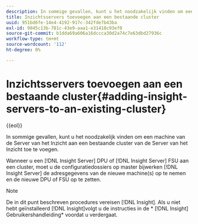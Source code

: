 ```yaml
---
description: In sommige gevallen, kunt u het noodzakelijk vinden om een machine van de Server van het Inzicht aan een bestaande cluster van de Server van het Inzicht toe te voegen.
title: Inzichtsservers toevoegen aan een bestaande cluster
uuid: 951bd6fe-14e4-4192-917c-342fde7b43ba
exl-id: 9845c13b-781c-43e9-aaa1-e31418c93ef0
source-git-commit: b1dda69a606a16dccca30d2a74c7e63dbd27936c
workflow-type: tm+mt
source-wordcount: '112'
ht-degree: 0%

---
```


# Inzichtsservers toevoegen aan een bestaande cluster{#adding-insight-servers-to-an-existing-cluster}

{{eol}}

In sommige gevallen, kunt u het noodzakelijk vinden om een machine van de Server van het Inzicht aan een bestaande cluster van de Server van het Inzicht toe te voegen.

Wanneer u een [!DNL Insight Server] DPU of [!DNL Insight Server] FSU aan een cluster, moet u de configuratiedossiers op master bijwerken [!DNL Insight Server] de adresgegevens van de nieuwe machine(s) op te nemen en de nieuwe DPU of FSU op te zetten.

>[!NOTE]
>
>De in dit punt beschreven procedures vereisen [!DNL Insight]. Als u niet hebt geïnstalleerd [!DNL Insight]volgt u de instructies in de * [!DNL Insight] Gebruikershandleiding* voordat u verdergaat.
